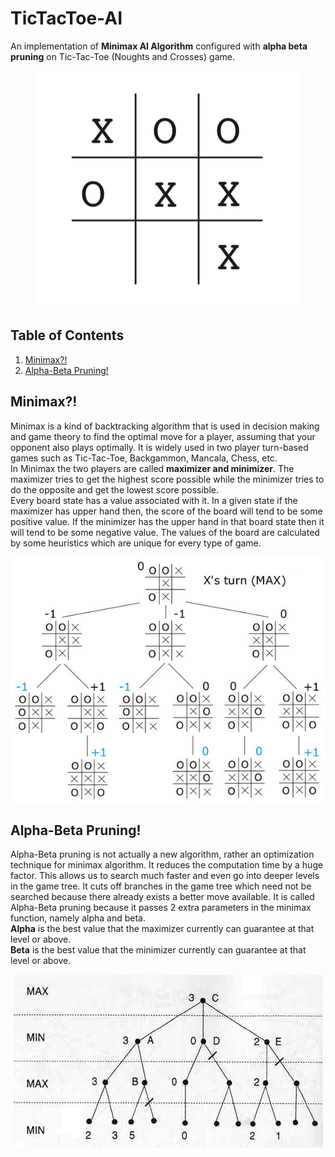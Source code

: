 # TicTacToe-AI
An implementation of **Minimax AI Algorithm** configured with **alpha beta pruning** on Tic-Tac-Toe (Noughts and Crosses) game.

<p align = "center"><img align = "center" src = "images/tictac.png" /></p>

 

## Table of Contents
1. [Minimax?!](#minimax)
2. [Alpha-Beta Pruning!](#alpha-beta-pruning)


## Minimax?!
Minimax is a kind of backtracking algorithm that is used in decision making and game theory to find the optimal move for a player, assuming that your opponent also plays optimally. It is widely used in two player turn-based games such as Tic-Tac-Toe, Backgammon, Mancala, Chess, etc.  
In Minimax the two players are called **maximizer and minimizer**. The maximizer tries to get the highest score possible while the minimizer tries to do the opposite and get the lowest score possible.  
Every board state has a value associated with it. In a given state if the maximizer has upper hand then, the score of the board will tend to be some positive value. If the minimizer has the upper hand in that board state then it will tend to be some negative value. The values of the board are calculated by some heuristics which are unique for every type of game.

<p align = "center"><img align = "center" src = "images/minimaxttt.jpg" /></p>


## Alpha-Beta Pruning!
Alpha-Beta pruning is not actually a new algorithm, rather an optimization technique for minimax algorithm. It reduces the computation time by a huge factor. This allows us to search much faster and even go into deeper levels in the game tree. It cuts off branches in the game tree which need not be searched because there already exists a better move available. It is called Alpha-Beta pruning because it passes 2 extra parameters in the minimax function, namely alpha and beta.  
**Alpha** is the best value that the maximizer currently can guarantee at that level or above.  
**Beta** is the best value that the minimizer currently can guarantee at that level or above.  

<p align = "center"><img align = "center" src = "images/ab.png" /></p>
